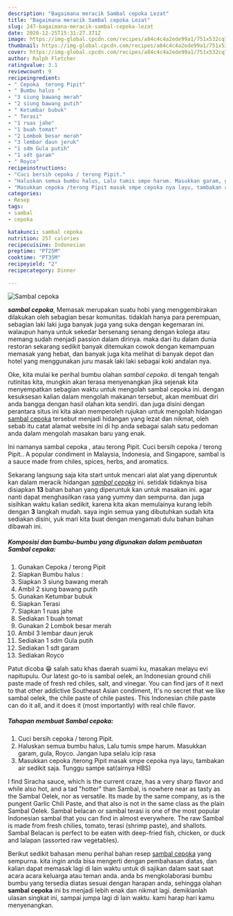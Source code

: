 ```yaml
---
description: "Bagaimana meracik Sambal cepoka Lezat"
title: "Bagaimana meracik Sambal cepoka Lezat"
slug: 247-bagaimana-meracik-sambal-cepoka-lezat
date: 2020-12-25T15:31:27.371Z
image: https://img-global.cpcdn.com/recipes/a84c4c4a2ede99a1/751x532cq70/sambal-cepoka-foto-resep-utama.jpg
thumbnail: https://img-global.cpcdn.com/recipes/a84c4c4a2ede99a1/751x532cq70/sambal-cepoka-foto-resep-utama.jpg
cover: https://img-global.cpcdn.com/recipes/a84c4c4a2ede99a1/751x532cq70/sambal-cepoka-foto-resep-utama.jpg
author: Ralph Fletcher
ratingvalue: 3.1
reviewcount: 9
recipeingredient:
- " Cepoka  terong Pipit"
- " Bumbu halus "
- "3 siung bawang merah"
- "2 siung bawang putih"
- " Ketumbar bubuk"
- " Terasi"
- "1 ruas jahe"
- "1 buah tomat"
- "2 Lombok besar merah"
- "3 lembar daun jeruk"
- "1 sdm Gula putih"
- "1 sdt garam"
- " Royco"
recipeinstructions:
- "Cuci bersih cepoka / terong Pipit."
- "Haluskan semua bumbu halus, Lalu tumis smpe harum. Masukkan garam, gula, Royco. Jangan lupa selalu icip rasa"
- "Masukkan cepoka /terong Pipit masak smpe cepoka nya layu, tambakan air sedikit saja. Tunggu sampe sat(airnya HBS)"
categories:
- Resep
tags:
- sambal
- cepoka

katakunci: sambal cepoka 
nutrition: 257 calories
recipecuisine: Indonesian
preptime: "PT25M"
cooktime: "PT35M"
recipeyield: "2"
recipecategory: Dinner

---
```



![Sambal cepoka](https://img-global.cpcdn.com/recipes/a84c4c4a2ede99a1/751x532cq70/sambal-cepoka-foto-resep-utama.jpg)

<b><i>sambal cepoka</i></b>, Memasak merupakan suatu hobi yang menggembirakan dilakukan oleh sebagian besar komunitas. tidaklah hanya para perempuan, sebagian laki laki juga banyak juga yang suka dengan kegemaran ini. walaupun hanya untuk sekedar bersenang senang dengan kolega atau memang sudah menjadi passion dalam dirinya. maka dari itu dalam dunia restoran sekarang sedikit banyak ditemukan cowok dengan kemampuan memasak yang hebat, dan banyak juga kita melihat di banyak depot dan hotel yang menggunakan juru masak laki laki sebagai koki andalan nya.

Oke, kita mulai ke perihal bumbu olahan <i>sambal cepoka</i>. di tengah tengah rutinitas kita, mungkin akan terasa menyenangkan jika sejenak kita menyempatkan sebagian waktu untuk mengolah sambal cepoka ini. dengan kesuksesan kalian dalam mengolah makanan tersebut, akan membuat diri anda bangga dengan hasil olahan kita sendiri. dan juga disini dengan perantara situs ini kita akan memperoleh rujukan untuk mengolah hidangan <u>sambal cepoka</u> tersebut menjadi hidangan yang lezat dan nikmat, oleh sebab itu catat alamat website ini di hp anda sebagai salah satu pedoman anda dalam mengolah masakan baru yang enak.

Ini namanya sambal cepoka , atau terong Pipit. Cuci bersih cepoka / terong Pipit.. A popular condiment in Malaysia, Indonesia, and Singapore, sambal is a sauce made from chiles, spices, herbs, and aromatics.


Sekarang langsung saja kita start untuk mencari alat alat yang diperuntuk kan dalam meracik hidangan <u><i>sambal cepoka</i></u> ini. setidak tidaknya bisa disiapkan <b>13</b> bahan bahan yang diperuntuk kan untuk masakan ini. agar nanti dapat menghasilkan rasa yang yummy dan sempurna. dan juga sisihkan waktu kalian sedikit, karena kita akan memulainya kurang lebih dengan <b>3</b> langkah mudah. saya ingin semua yang dibutuhkan sudah kita sediakan disini, yuk mari kita buat dengan mengamati dulu bahan bahan dibawah ini.

<!--inarticleads1-->

##### Komposisi dan bumbu-bumbu yang digunakan dalam pembuatan Sambal cepoka:

1. Gunakan  Cepoka / terong Pipit
1. Siapkan  Bumbu halus :
1. Siapkan 3 siung bawang merah
1. Ambil 2 siung bawang putih
1. Gunakan  Ketumbar bubuk
1. Siapkan  Terasi
1. Siapkan 1 ruas jahe
1. Sediakan 1 buah tomat
1. Gunakan 2 Lombok besar merah
1. Ambil 3 lembar daun jeruk
1. Sediakan 1 sdm Gula putih
1. Sediakan 1 sdt garam
1. Sediakan  Royco


Patut dicoba 😁 salah satu khas daerah suami ku, masakan melayu evi napitupulu. Our latest go-to is sambal oelek, an Indonesian ground chili paste made of fresh red chiles, salt, and vinegar. You can find jars of it next to that other addictive Southeast Asian condiment, It&#39;s no secret that we like sambal oelek, the chile paste of chile pastes. This Indonesian chile paste can do it all, and it does it (most importantly) with real chile flavor. 

<!--inarticleads2-->

##### Tahapan membuat Sambal cepoka:

1. Cuci bersih cepoka / terong Pipit.
1. Haluskan semua bumbu halus, Lalu tumis smpe harum. Masukkan garam, gula, Royco. Jangan lupa selalu icip rasa
1. Masukkan cepoka /terong Pipit masak smpe cepoka nya layu, tambakan air sedikit saja. Tunggu sampe sat(airnya HBS)


I find Siracha sauce, which is the current craze, has a very sharp flavor and while also hot, and a tad &#34;hotter&#34; than Sambal, is nowhere near as tasty as the Sambal Oelek, nor as versatile. Its made by the same company, as is the pungent Garlic Chili Paste, and that also is not in the same class as the plain Sambal Oelek. Sambal belacan or sambal terasi is one of the most popular Indonesian sambal that you can find in almost everywhere. The raw Sambal is made from fresh chilies, tomato, terasi (shrimp paste), and shallots. Sambal Belacan is perfect to be eaten with deep-fried fish, chicken, or duck and lalapan (assorted raw vegetables). 

Berikut sedikit bahasan menu perihal bahan resep <u>sambal cepoka</u> yang sempurna. kita ingin anda bisa mengerti dengan pembahasan diatas, dan kalian dapat memasak lagi di lain waktu untuk di sajikan dalam saat saat acara acara keluarga atau teman anda. anda bs mengkolaborasi bumbu bumbu yang tersedia diatas sesuai dengan harapan anda, sehingga olahan <b>sambal cepoka</b> ini bs menjadi lebih enak dan nikmat lagi. demikianlah ulasan singkat ini, sampai jumpa lagi di lain waktu. kami harap hari kamu menyenangkan.
